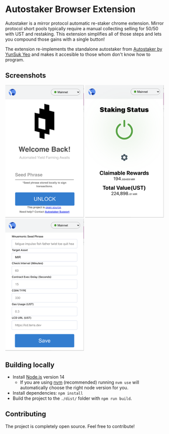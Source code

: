 # Autostaker Browser Extension

Autostaker is a mirror protocol automatic re-staker chrome extension. Mirror protocol short pools typically require a manual collecting selling for 50/50 with UST and restaking. This extension simplifies all of those steps and lets you compound those gains with a single button!

The extension re-implements the standalone autostaker from [Autostaker by YunSuk Yeo](https://github.com/YunSuk-Yeo/autostaker) and makes it accesible to those whom don't know how to program.

## Screenshots

<img src="./docs/setupPage.png" width="250"/>
<img src="./docs/autostakerPageOn.png" width="250"/>
<img src="./docs/configPage.png" width="250"/>

## Building locally

- Install [Node.js](https://nodejs.org) version 14
    - If you are using [nvm](https://github.com/creationix/nvm#installation) (recommended) running `nvm use` will automatically choose the right node version for you.
- Install dependencies: `npm install`
- Build the project to the `./dist/` folder with `npm run build`.

## Contributing

The project is completely open source. Feel free to contribute!
